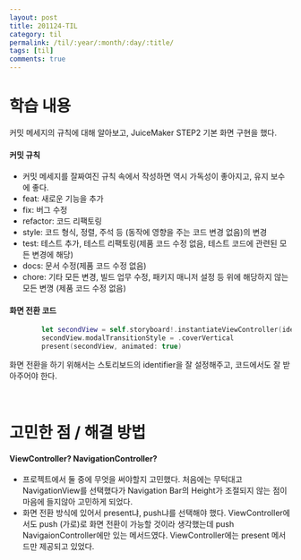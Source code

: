 ```yaml
---
layout: post
title: 201124-TIL
category: til
permalink: /til/:year/:month/:day/:title/
tags: [til]
comments: true
---
```

# 학습 내용
 커밋 메세지의 규칙에 대해 알아보고, JuiceMaker STEP2 기본 화면 구현을 했다.

#### 커밋 규칙
- 커밋 메세지를 잘짜여진 규칙 속에서 작성하면 역시 가독성이 좋아지고, 유지 보수에 좋다.
- feat: 새로운 기능을 추가
- fix: 버그 수정
- refactor: 코드 리팩토링
- style: 코드 형식, 정렬, 주석 등 (동작에 영향을 주는 코드 변경 없음)의 변경
- test: 테스트 추가, 테스트 리팩토링(제품 코드 수정 없음, 테스트 코드에 관련된 모든 변경에 해당)
- docs: 문서 수정(제품 코드 수정 없음)
- chore: 기타 모든 변경, 빌드 업무 수정, 패키지 매니저 설정 등 위에 해당하지 않는 모든 변꼉 (제품 코드 수정 없음)

#### 화면 전환 코드

```swift
        let secondView = self.storyboard!.instantiateViewController(identifier: "SecondVC")
        secondView.modalTransitionStyle = .coverVertical
        present(secondView, animated: true)
```
화면 전환을 하기 위해서는 스토리보드의 identifier을 잘 설정해주고, 코드에서도 잘 받아주어야 한다.

<br>

# 고민한 점 / 해결 방법

#### ViewController? NavigationController?
- 프로젝트에서 둘 중에 무엇을 써야할지 고민했다. 처음에는 무턱대고 NavigationView를 선택했다가 Navigation Bar의 Height가 조절되지 않는 점이 마음에 들지않아 고민하게 되었다.
- 화면 전환 방식에 있어서 present냐, push냐를 선택해야 했다. ViewController에서도 push (가로)로 화면 전환이 가능할 것이라 생각했는데 push NavigaionController에만 있는 메서드였다. ViewController에는 present 메서드만 제공되고 있었다.
